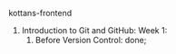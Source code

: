 kottans-frontend

1. Introduction to Git and GitHub:
  Week 1:
    1. Before Version Control: done;
